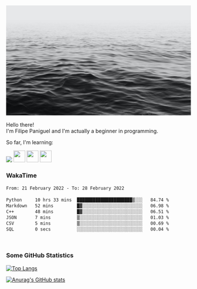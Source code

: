 <img height="300" width="900" src="header_lipepaniguel.jpg">

Hello there!  
I'm Filipe Paniguel and I'm actually a beginner in programming.

So far, I'm learning:

<img src="https://cdn.jsdelivr.net/gh/devicons/devicon/icons/qt/qt-original.svg" />
<img height="32" width="32" src="https://cdn.jsdelivr.net/gh/devicons/devicon/icons/python/python-original.svg"/>
<img height="32" width="32" src="https://cdn.jsdelivr.net/gh/devicons/devicon/icons/html5/html5-original.svg"/>
<img height="32" width="32" src="https://cdn.jsdelivr.net/gh/devicons/devicon/icons/css3/css3-original.svg" />

<br>

### WakaTime

<!--START_SECTION:waka-->

```text
From: 21 February 2022 - To: 28 February 2022

Python     10 hrs 33 mins  █████████████████████▒░░░   84.74 %
Markdown   52 mins         █▓░░░░░░░░░░░░░░░░░░░░░░░   06.98 %
C++        48 mins         █▓░░░░░░░░░░░░░░░░░░░░░░░   06.51 %
JSON       7 mins          ▒░░░░░░░░░░░░░░░░░░░░░░░░   01.03 %
CSV        5 mins          ▒░░░░░░░░░░░░░░░░░░░░░░░░   00.69 %
SQL        0 secs          ░░░░░░░░░░░░░░░░░░░░░░░░░   00.04 %
```

<!--END_SECTION:waka-->

<br>

### Some GitHub Statistics

[![Top Langs](https://github-readme-stats.vercel.app/api/top-langs/?username=lipepaniguel&layout=compact&theme=github_dark)](https://github.com/anuraghazra/github-readme-stats)

[![Anurag's GitHub stats](https://github-readme-stats.vercel.app/api?username=lipepaniguel&theme=github_dark)](https://github.com/anuraghazra/github-readme-stats)

